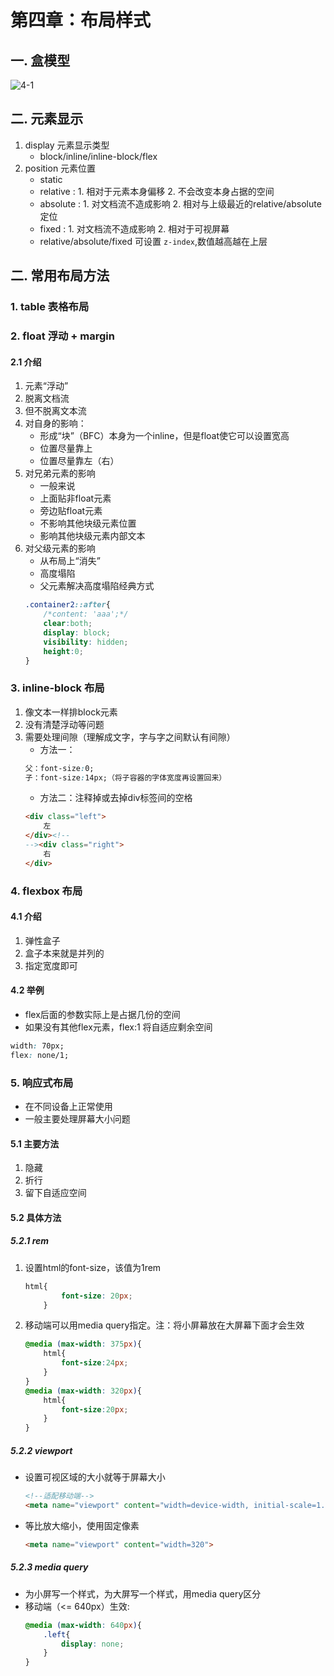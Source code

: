 # 第四章：布局样式

## 一. 盒模型
![4-1](https://s2.ax1x.com/2020/03/04/3I2ZW9.png)
## 二. 元素显示
1. display 元素显示类型
	* block/inline/inline-block/flex
2. position 元素位置
	* static
	* relative : 1. 相对于元素本身偏移 2. 不会改变本身占据的空间
	* absolute : 1. 对文档流不造成影响 2. 相对与上级最近的relative/absolute定位
	* fixed : 1. 对文档流不造成影响 2. 相对于可视屏幕
	* relative/absolute/fixed 可设置 `z-index`,数值越高越在上层

## 二. 常用布局方法
### 1. table 表格布局
### 2. float 浮动 + margin
#### 2.1 介绍
1. 元素“浮动”
2. 脱离文档流
3. 但不脱离文本流
4. 对自身的影响：
    * 形成“块”（BFC）本身为一个inline，但是float使它可以设置宽高
    * 位置尽量靠上
    * 位置尽量靠左（右）
5. 对兄弟元素的影响
    * 一般来说
    * 上面贴非float元素
    * 旁边贴float元素
    * 不影响其他块级元素位置
    * 影响其他块级元素内部文本
6. 对父级元素的影响
    * 从布局上“消失”
    * 高度塌陷
    * 父元素解决高度塌陷经典方式
    ```css
    .container2::after{
        /*content: 'aaa';*/
        clear:both;
        display: block;
        visibility: hidden;
        height:0;
    }
    ```
    
### 3. inline-block 布局
1. 像文本一样排block元素
2. 没有清楚浮动等问题
3. 需要处理间隙（理解成文字，字与字之间默认有间隙）
    * 方法一：
    ```css
    父：font-size:0;
    子：font-size:14px;（将子容器的字体宽度再设置回来）
    ```
    * 方法二：注释掉或去掉div标签间的空格
    ```html
    <div class="left">
        左
    </div><!--
    --><div class="right">
        右
    </div>
    ```
    

### 4. flexbox 布局
#### 4.1 介绍
1. 弹性盒子
2. 盒子本来就是并列的
3. 指定宽度即可
#### 4.2 举例
* flex后面的参数实际上是占据几份的空间
* 如果没有其他flex元素，flex:1 将自适应剩余空间
```css
width: 70px;
flex: none/1;
```

### 5. 响应式布局
* 在不同设备上正常使用
* 一般主要处理屏幕大小问题
#### 5.1 主要方法
1. 隐藏
2. 折行
3. 留下自适应空间
#### 5.2 具体方法
##### 5.2.1 rem
1. 设置html的font-size，该值为1rem
    ```css
    html{
            font-size: 20px;
        }
    ```
2. 移动端可以用media query指定。注：将小屏幕放在大屏幕下面才会生效
    ```css
    @media (max-width: 375px){
        html{
            font-size:24px;
        }
    }
    @media (max-width: 320px){
        html{
            font-size:20px;
        }
    }
    ```
##### 5.2.2 viewport
* 设置可视区域的大小就等于屏幕大小
    ```html
    <!--适配移动端-->
    <meta name="viewport" content="width=device-width, initial-scale=1.0">
    ```
* 等比放大缩小，使用固定像素
    ```html
    <meta name="viewport" content="width=320">
    ```
##### 5.2.3 media query 
* 为小屏写一个样式，为大屏写一个样式，用media query区分
* 移动端（<= 640px）生效:
    ```css
    @media (max-width: 640px){
        .left{
            display: none;
        }
    }
    
    ```

<comment/>
